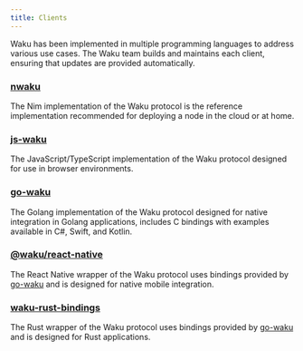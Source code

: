 ```yaml
---
title: Clients
---
```


Waku has been implemented in multiple programming languages to address various use cases. The Waku team builds and maintains each client, ensuring that updates are provided automatically.

### [nwaku](https://github.com/waku-org/nwaku)

The Nim implementation of the Waku protocol is the reference implementation recommended for deploying a node in the cloud or at home.

### [js-waku](/clients/js-waku)

The JavaScript/TypeScript implementation of the Waku protocol designed for use in browser environments.

### [go-waku](https://github.com/waku-org/go-waku)

The Golang implementation of the Waku protocol designed for native integration in Golang applications, includes C bindings with examples available in C#, Swift, and Kotlin.

### [@waku/react-native](https://github.com/waku-org/waku-react-native)

The React Native wrapper of the Waku protocol uses bindings provided by [go-waku](https://github.com/waku-org/go-waku) and is designed for native mobile integration.

### [waku-rust-bindings](https://github.com/waku-org/waku-rust-bindings)

The Rust wrapper of the Waku protocol uses bindings provided by [go-waku](https://github.com/waku-org/go-waku) and is designed for Rust applications.